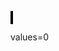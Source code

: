 <!DOCTYPE html>
<html lang="zh" dir="ltr">
  <head>
    <meta charset="utf-8">
    <title>贪吃蛇</title>
    <style media="screen">
      *{margin:0; padding:0;}
      #cvs{border:2px solid black;}
    </style>
  </head>
  <body>
    <canvas id="cvs"></canvas>
    <p id="values">values=0</p
  </body>
</html>
